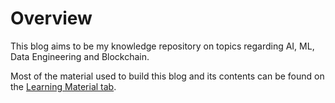 # Overview

This blog aims to be my knowledge repository on topics regarding AI, ML, Data Engineering and Blockchain. 

Most of the material used to build this blog and its contents can be found on the [Learning Material tab](overview/learning-material.html).


